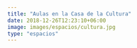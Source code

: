 ```yaml
---
title: "Aulas en la Casa de la Cultura"
date: 2018-12-26T12:23:10+06:00
image: images/espacios/cultura.jpg
type: "espacios"
---
```

